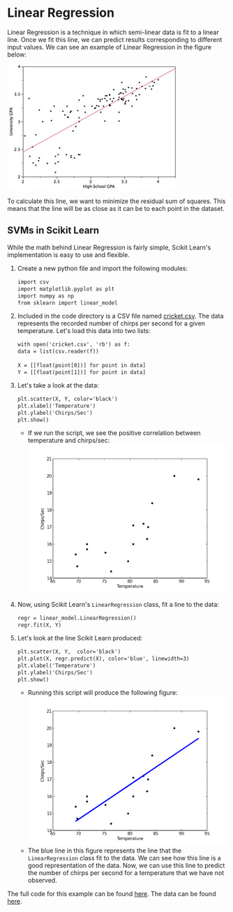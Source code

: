# Linear Regression

Linear Regression is a technique in which semi-linear data is fit to a linear line. Once we fit this line, we can predict results corresponding to different input values. We can see an example of Linear Regression in the figure below:

![Linear Regression](/images/linear_regression_example.jpg?raw=true "Linear Regression")

To calculate this line, we want to minimize the residual sum of squares. This means that the line will be as close as it can be to each point in the dataset.

## SVMs in Scikit Learn

While the math behind Linear Regression is fairly simple, Scikit Learn's implementation is easy to use and flexible.

1. Create a new python file and import the following modules:
	```
	import csv
	import matplotlib.pyplot as plt
	import numpy as np
	from sklearn import linear_model
	```

2. Included in the code directory is a CSV file named [cricket.csv](https://github.com/rpcrimi/Scikit_Learn/blob/master/code/cricket.csv). The data represents the recorded number of chirps per second for a given temperature. Let's load this data into two lists:
	```
	with open('cricket.csv', 'rb') as f:
    data = list(csv.reader(f))

	X = [[float(point[0])] for point in data]
	Y = [[float(point[1])] for point in data]
	```

3. Let's take a look at the data:
	```
	plt.scatter(X, Y, color='black')
	plt.xlabel('Temperature')
	plt.ylabel('Chirps/Sec')
	plt.show()
	```
	- If we run the script, we see the positive correlation between temperature and chirps/sec:
![Lin Reg Points](/images/linear_regression_points.png?raw=true "Lin Reg Points")

4. Now, using Scikit Learn's `LinearRegression` class, fit a line to the data:
	```
	regr = linear_model.LinearRegression()
	regr.fit(X, Y)
	```

5. Let's look at the line Scikit Learn produced:
	```
	plt.scatter(X, Y,  color='black')
	plt.plot(X, regr.predict(X), color='blue', linewidth=3)
	plt.xlabel('Temperature')
	plt.ylabel('Chirps/Sec')
	plt.show()
	```
	- Running this script will produce the following figure:
![Lin Reg Fit](/images/linear_regression_fit.png?raw=true "Lin Reg Fit")
	- The blue line in this figure represents the line that the `LinearRegression` class fit to the data. We can see how this line is a good representation of the data. Now, we can use this line to predict the number of chirps per second for a temperature that we have not observed.

The full code for this example can be found [here](https://github.com/rpcrimi/Scikit_Learn/blob/master/code/regression.py). The data can be found [here](https://github.com/rpcrimi/Scikit_Learn/blob/master/code/cricket.csv).